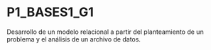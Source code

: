 # P1_BASES1_G1
Desarrollo de un modelo relacional a partir del planteamiento de un problema y el análisis de un archivo de datos.
